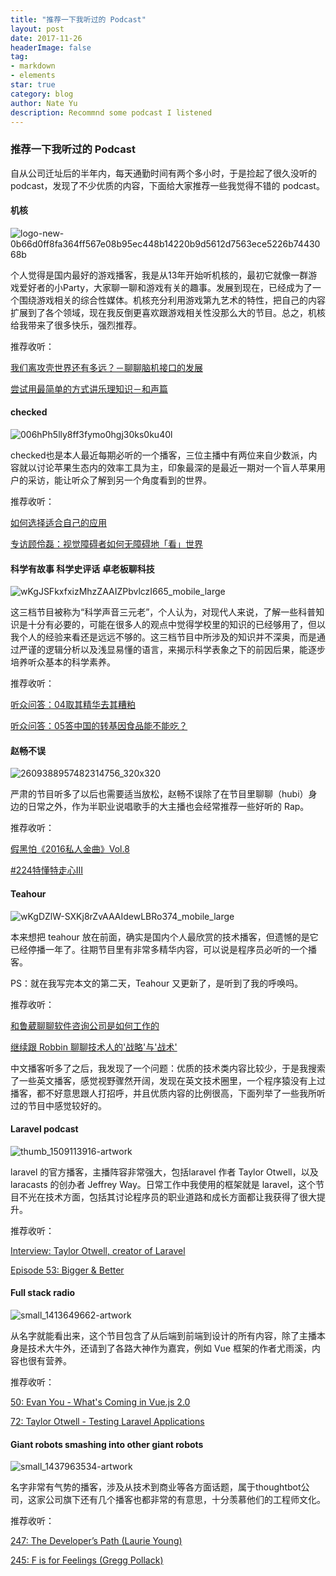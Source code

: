 ```yaml
---
title: "推荐一下我听过的 Podcast"
layout: post
date: 2017-11-26
headerImage: false
tag:
- markdown
- elements
star: true
category: blog
author: Nate Yu
description: Recommnd some podcast I listened
---
```


### 推荐一下我听过的 Podcast

自从公司迁址后的半年内，每天通勤时间有两个多小时，于是捡起了很久没听的 podcast，发现了不少优质的内容，下面给大家推荐一些我觉得不错的 podcast。



#### 机核

![logo-new-0b66d0ff8fa364ff567e08b95ec448b14220b9d5612d7563ece5226b7443068b](https://ws4.sinaimg.cn/large/006tKfTcly1fluftswguhj308v01hq2s.jpg)

个人觉得是国内最好的游戏播客，我是从13年开始听机核的，最初它就像一群游戏爱好者的小Party，大家聊一聊和游戏有关的趣事。发展到现在，已经成为了一个围绕游戏相关的综合性媒体。机核充分利用游戏第九艺术的特性，把自己的内容扩展到了各个领域，现在我反倒更喜欢跟游戏相关性没那么大的节目。总之，机核给我带来了很多快乐，强烈推荐。

推荐收听：

[我们离攻壳世界还有多远？－聊聊脑机接口的发展](https://www.g-cores.com/volumes/25605)

[尝试用最简单的方式讲乐理知识－和声篇](https://www.g-cores.com/volumes/94460)



#### checked

![006hPh5lly8ff3fymo0hgj30ks0ku40l](https://ws1.sinaimg.cn/large/006tNc79ly1flur84lrtwj304m04mq32.jpg)

checked也是本人最近每期必听的一个播客，三位主播中有两位来自少数派，内容就以讨论苹果生态内的效率工具为主，印象最深的是最近一期对一个盲人苹果用户的采访，能让听众了解到另一个角度看到的世界。

推荐收听：

[如何选择适合自己的应用](http://checked.fm/28)

[专访顾伶磊：视觉障碍者如何无障碍地「看」世界](http://checked.fm/41)



#### 科学有故事 科学史评话 卓老板聊科技

![wKgJSFkxfxizMhzZAAIZPbvlczI665_mobile_large](https://ws2.sinaimg.cn/large/006tNc79ly1flvga56awij30dv04macn.jpg)

这三档节目被称为“科学声音三元老”，个人认为，对现代人来说，了解一些科普知识是十分有必要的，可能在很多人的观点中觉得学校里的知识的已经够用了，但以我个人的经验来看还是远远不够的。这三档节目中所涉及的知识并不深奥，而是通过严谨的逻辑分析以及浅显易懂的语言，来揭示科学表象之下的前因后果，能逐步培养听众基本的科学素养。

推荐收听：

[听众问答：04取其精华去其糟粕](http://www.ximalaya.com/46980604/sound/51599850/)

[听众问答：05答中国的转基因食品能不能吃？](http://www.ximalaya.com/46980604/sound/52470260/)



#### 赵畅不误

![2609388957482314756_320x320](https://ws3.sinaimg.cn/large/006tNc79ly1flvgugypzoj304m04mmx4.jpg)

严肃的节目听多了以后也需要适当放松，赵畅不误除了在节目里聊聊（hubi）身边的日常之外，作为半职业说唱歌手的大主播也会经常推荐一些好听的 Rap。

推荐收听：

[假黑怕《2016私人金曲》Vol.8](http://www.lizhi.fm/20737/2576910140050736646)

[#224特懂特走心III](http://www.lizhi.fm/20737/2604385430451329030)



#### Teahour

![wKgDZlW-SXKj8rZvAAAIdewLBRo374_mobile_large](https://ws1.sinaimg.cn/large/006tNc79ly1flvgzc27mhj304m04m3ya.jpg)

本来想把 teahour 放在前面，确实是国内个人最欣赏的技术播客，但遗憾的是它已经停播一年了。往期节目里有非常多精华内容，可以说是程序员必听的一个播客。 

PS：就在我写完本文的第二天，Teahour 又更新了，是听到了我的呼唤吗。

推荐收听：

[和鲁葳聊聊软件咨询公司是如何工作的](http://teahour.fm/2013/11/05/interview-with-luwei.html)

[继续跟 Robbin 聊聊技术人的'战略'与'战术'](http://teahour.fm/2016/03/03/robbin2.html)



中文播客听多了之后，我发现了一个问题：优质的技术类内容比较少，于是我搜索了一些英文播客，感觉视野骤然开阔，发现在英文技术圈里，一个程序猿没有上过播客，都不好意思跟人打招呼，并且优质内容的比例很高，下面列举了一些我所听过的节目中感觉较好的。



#### Laravel podcast

![thumb_1509113916-artwork](https://ws4.sinaimg.cn/large/006tNc79ly1flvh7sozncj304m04mwej.jpg)

laravel 的官方播客，主播阵容非常强大，包括laravel 作者 Taylor Otwell，以及 laracasts 的创办者 Jeffrey Way。日常工作中我使用的框架就是 laravel，这个节目不光在技术方面，包括其讨论程序员的职业道路和成长方面都让我获得了很大提升。

推荐收听：

[Interview: Taylor Otwell, creator of Laravel](http://www.laravelpodcast.com/9714e187)

[Episode 53: Bigger & Better](http://www.laravelpodcast.com/c9a43eeb)


#### Full stack radio

![small_1413649662-artwork](https://ws4.sinaimg.cn/large/006tNc79ly1flvhe8hsqrj304m04m74c.jpg)

从名字就能看出来，这个节目包含了从后端到前端到设计的所有内容，除了主播本身是技术大牛外，还请到了各路大神作为嘉宾，例如 Vue 框架的作者尤雨溪，内容也很有营养。

推荐收听：

[50: Evan You - What's Coming in Vue.js 2.0](http://www.fullstackradio.com/50)

[72: Taylor Otwell - Testing Laravel Applications](http://www.fullstackradio.com/72)


#### Giant robots smashing into other giant robots

![small_1437963534-artwork](https://ws4.sinaimg.cn/large/006tNc79ly1flvho5rfhij304m04mt8l.jpg)

名字非常有气势的播客，涉及从技术到商业等各方面话题，属于thoughtbot公司，这家公司旗下还有几个播客也都非常的有意思，十分羡慕他们的工程师文化。

推荐收听：

[247: The Developer’s Path (Laurie Young)](http://giantrobots.fm/247)

[245: F is for Feelings (Gregg Pollack)](http://giantrobots.fm/245)

